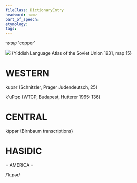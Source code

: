 ```yaml
---
fileClass: DictionaryEntry
headword: קופּער
part_of_speech: 
etymology: 
tags: 
---
```

קופּער
'copper'

![](https://ia801509.us.archive.org/29/items/shprakhatlas/ShprakhatlasKarte15-Optimized.jpg)
{Yiddish Language Atlas of the Soviet Union 1931, map 15}

WESTERN
========

kupər {Schnitzler, Prager Judendeutsch, 25}

k'uPφɒ {WTCP, Budapest, Hutterer 1965: 136}

CENTRAL
========

kïppər {Birnbaum transcriptions}

HASIDIC
=======
= AMERICA = 

/ˈkɪpər/